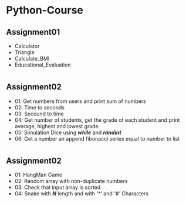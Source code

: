 # Python-Course

## Assignment01
- Calculator
- Triangle
- Calculate_BMI
- Educational_Evaluation
 
#

## Assignment02
- 01: Get numbers from users and print sum of numbers
- 02: Time to seconds
- 03: Secound to time
- 04: Get number of students, get the grade of each student and print average, highest and lowest grade
- 05: Simulation Dice using **_while_** and **_randint_** 
- 06: Get a number an append fibonacci series equal to number to list

#

## Assignment02
- 01: HangMan Game
- 02: Random array with non-duplicate numbers
- 03: Check that input array is sorted
- 04: Snake with **_N_** length and with _'*'_ and _'#'_ Characters
